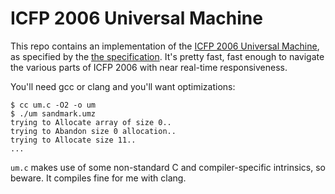 # ICFP 2006 Universal Machine

This repo contains an implementation of the [ICFP 2006 Universal
Machine](http://boundvariable.org/task.shtml), as specified by the [the
specification](http://boundvariable.org/um-spec.txt). It's pretty fast, fast
enough to navigate the various parts of ICFP 2006 with near real-time
responsiveness.

You'll need gcc or clang and you'll want optimizations:

```
$ cc um.c -O2 -o um
$ ./um sandmark.umz
trying to Allocate array of size 0..
trying to Abandon size 0 allocation..
trying to Allocate size 11..
...
```

`um.c` makes use of some non-standard C and compiler-specific intrinsics, so
beware. It compiles fine for me with clang.
